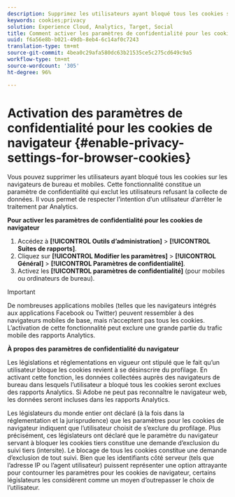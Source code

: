 ```yaml
---
description: Supprimez les utilisateurs ayant bloqué tous les cookies sur les navigateurs de bureau et mobiles. Ce paramètre de confidentialité exclut les utilisateurs qui refusent la collecte de données Analytics.
keywords: cookies;privacy
solution: Experience Cloud, Analytics, Target, Social
title: Comment activer les paramètres de confidentialité pour les cookies de navigateur | Adobe Experience Cloud
uuid: f6a56e8b-b021-49db-8eb4-6c14af0c7243
translation-type: tm+mt
source-git-commit: 4bea0c29afa580dc63b21535ce5c275cd649c9a5
workflow-type: tm+mt
source-wordcount: '305'
ht-degree: 96%

---
```



# Activation des paramètres de confidentialité pour les cookies de navigateur {#enable-privacy-settings-for-browser-cookies}

Vous pouvez supprimer les utilisateurs ayant bloqué tous les cookies sur les navigateurs de bureau et mobiles. Cette fonctionnalité constitue un paramètre de confidentialité qui exclut les utilisateurs refusant la collecte de données. Il vous permet de respecter l’intention d’un utilisateur d’arrêter le traitement par Analytics.

**Pour activer les paramètres de confidentialité pour les cookies de navigateur**

1. Accédez à **[!UICONTROL Outils d’administration]** > **[!UICONTROL Suites de rapports]**.
1. Cliquez sur **[!UICONTROL Modifier les paramètres]** > **[!UICONTROL Général]** > **[!UICONTROL Paramètres de confidentialité]**.
1. Activez les **[!UICONTROL paramètres de confidentialité]** (pour mobiles ou ordinateurs de bureau).

>[!IMPORTANT]
>
>De nombreuses applications mobiles (telles que les navigateurs intégrés aux applications Facebook ou Twitter) peuvent ressembler à des navigateurs mobiles de base, mais n’acceptent pas tous les cookies. L’activation de cette fonctionnalité peut exclure une grande partie du trafic mobile des rapports Analytics.

**À propos des paramètres de confidentialité du navigateur**

Les législations et réglementations en vigueur ont stipulé que le fait qu’un utilisateur bloque les cookies revient à se désinscrire du profilage. En activant cette fonction, les données collectées auprès des navigateurs de bureau dans lesquels l’utilisateur a bloqué tous les cookies seront exclues des rapports Analytics. Si Adobe ne peut pas reconnaître le navigateur web, les données seront incluses dans les rapports Analytics.

Les législateurs du monde entier ont déclaré (à la fois dans la réglementation et la jurisprudence) que les paramètres pour les cookies de navigateur indiquent que l’utilisateur choisit de s’exclure du profilage. Plus précisément, ces législateurs ont déclaré que le paramètre du navigateur servant à bloquer les cookies tiers constitue une demande d’exclusion du suivi tiers (intersite). Le blocage de tous les cookies constitue une demande d’exclusion de tout suivi. Bien que les identifiants côté serveur (tels que l’adresse IP ou l’agent utilisateur) puissent représenter une option attrayante pour contourner les paramètres pour les cookies de navigateur, certains législateurs les considèrent comme un moyen d’outrepasser le choix de l’utilisateur.